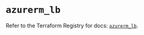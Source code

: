 # `azurerm_lb`

Refer to the Terraform Registry for docs: [`azurerm_lb`](https://registry.terraform.io/providers/hashicorp/azurerm/4.2.0/docs/resources/lb).
